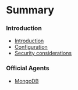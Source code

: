 # Summary

### Introduction

* [Introduction](README.md)
* [Configuration](base/config.md)
* [Security considerations](security.md)

### Official Agents

* [MongoDB](mongodb.md)
